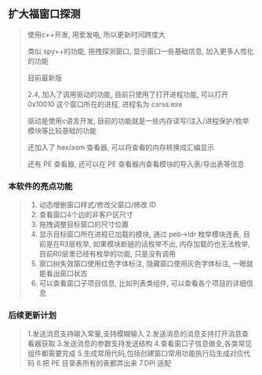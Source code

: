## 扩大福窗口探测
> 使用c++开发, 用爱发电, 所以更新时间跨度大
> 
> 类似 spy++的功能, 拖拽探测窗口, 显示窗口一些基础信息, 加入更多人性化的功能
> 
> 目前最新版
> 
> 2.4, 加入了调用驱动的功能, 目前只使用了打开进程功能, 可以打开 0x10010 这个窗口所在的进程, 进程名为 csrss.exe
> 
> 驱动是使用c语言开发, 目前的功能就是一些内存读写/注入/进程保护/枚举模块等比较基础的功能
> 
> 还加入了 hex/asm  查看器, 可以将查看的内存转换成汇编显示
> 
> 还有 PE  查看器, 还可以在 PE  查看器内查看模块的导入表/导出表等信息
>
> 
### 本软件的亮点功能
> 1. 动态增删窗口样式/修改父窗口/修改 ID
> 2. 查看窗口4个边的非客户区尺寸
> 3. 拖拽调整目标窗口的尺寸位置
> 4. 显示目标窗口所在进程已加载的模块, 通过 peb->ldr  枚举模块连表, 目前是在R3层枚举, 如果模块断链的话枚举不出, 内存加载的也无法枚举, 目前R0层里已经有枚举的功能, 只是没有调用
> 5. 窗口树失效窗口使用红色字体标注, 隐藏窗口使用灰色字体标注, 一眼就能看出窗口状态
> 6. 可以查看窗口子项目信息, 比如列表类组件, 可以查看各个项目的详细信息

### 后续更新计划
> 1.发送消息支持输入常量,支持模糊输入
> 2.发送消息的消息支持打开消息查看器获取 
> 3.发送消息的参数支持发送结构
> 4.查看窗口子信息做全,各类常见组件都需要完成
> 5.生成常用代码,包括创建窗口常用功能执行后生成对应代码
> 6.把 PE  目录表所有的表都弄出来
> 7.DPI  适配

